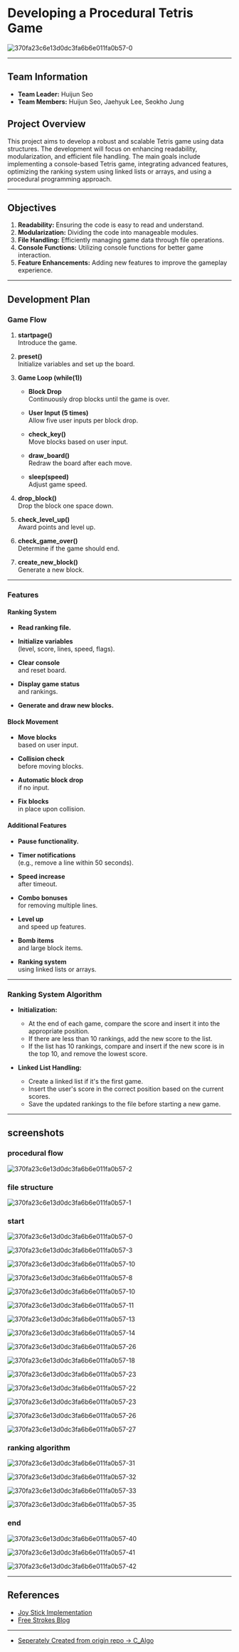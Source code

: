 # Developing a Procedural Tetris Game

![370fa23c6e13d0dc3fa6b6e011fa0b57-0](https://github.com/user-attachments/assets/e0dda513-fa54-4127-8ceb-5885c3f3895e)

---

## Team Information
- **Team Leader:** Huijun Seo
- **Team Members:** Huijun Seo, Jaehyuk Lee, Seokho Jung

## Project Overview
This project aims to develop a robust and scalable Tetris game using data structures. The development will focus on enhancing readability, modularization, and efficient file handling. The main goals include implementing a console-based Tetris game, integrating advanced features, optimizing the ranking system using linked lists or arrays, and using a procedural programming approach.

---

## Objectives
1. **Readability:** Ensuring the code is easy to read and understand.
2. **Modularization:** Dividing the code into manageable modules.
3. **File Handling:** Efficiently managing game data through file operations.
4. **Console Functions:** Utilizing console functions for better game interaction.
5. **Feature Enhancements:** Adding new features to improve the gameplay experience.

---

## Development Plan

### Game Flow
1. **startpage()**  
   Introduce the game.
   
2. **preset()**  
   Initialize variables and set up the board.
   
3. **Game Loop (while(1))**
   - **Block Drop**  
     Continuously drop blocks until the game is over.
     
   - **User Input (5 times)**  
     Allow five user inputs per block drop.
     
   - **check_key()**  
     Move blocks based on user input.
     
   - **draw_board()**  
     Redraw the board after each move.
     
   - **sleep(speed)**  
     Adjust game speed.

4. **drop_block()**  
   Drop the block one space down.
   
5. **check_level_up()**  
   Award points and level up.
   
6. **check_game_over()**  
   Determine if the game should end.
   
7. **create_new_block()**  
   Generate a new block.

---

### Features

#### Ranking System
- **Read ranking file.**
- **Initialize variables**  
  (level, score, lines, speed, flags).
  
- **Clear console**  
  and reset board.
  
- **Display game status**  
  and rankings.
  
- **Generate and draw new blocks.**

#### Block Movement
- **Move blocks**  
  based on user input.
  
- **Collision check**  
  before moving blocks.
  
- **Automatic block drop**  
  if no input.
  
- **Fix blocks**  
  in place upon collision.

#### Additional Features
- **Pause functionality.**
- **Timer notifications**  
  (e.g., remove a line within 50 seconds).
  
- **Speed increase**  
  after timeout.
  
- **Combo bonuses**  
  for removing multiple lines.
  
- **Level up**  
  and speed up features.
  
- **Bomb items**  
  and large block items.
  
- **Ranking system**  
  using linked lists or arrays.

---

### Ranking System Algorithm
- **Initialization:** 
  - At the end of each game, compare the score and insert it into the appropriate position.
  - If there are less than 10 rankings, add the new score to the list.
  - If the list has 10 rankings, compare and insert if the new score is in the top 10, and remove the lowest score.
  
- **Linked List Handling:**
  - Create a linked list if it's the first game.
  - Insert the user's score in the correct position based on the current scores.
  - Save the updated rankings to the file before starting a new game.

---

## screenshots

### procedural flow
![370fa23c6e13d0dc3fa6b6e011fa0b57-2](https://github.com/user-attachments/assets/1286d3e4-ae24-47a9-9078-d75bd58dbbbe)

### file structure
![370fa23c6e13d0dc3fa6b6e011fa0b57-1](https://github.com/user-attachments/assets/cdc35bc2-a646-4c6f-bf1e-be930e6b3e79)

### start
![370fa23c6e13d0dc3fa6b6e011fa0b57-0](https://github.com/user-attachments/assets/ece945fb-e3d9-42fc-9637-8dfc67973386)

![370fa23c6e13d0dc3fa6b6e011fa0b57-3](https://github.com/user-attachments/assets/5e1bc428-cf2d-4459-994b-f54bed258313)

![370fa23c6e13d0dc3fa6b6e011fa0b57-10](https://github.com/user-attachments/assets/14d67479-c69b-4503-8cc1-13e744d9dced)

![370fa23c6e13d0dc3fa6b6e011fa0b57-8](https://github.com/user-attachments/assets/52cdbdb2-7d8d-4c2a-82de-aebfb51b0b67)

![370fa23c6e13d0dc3fa6b6e011fa0b57-10](https://github.com/user-attachments/assets/9a0d3146-f2b4-4cd0-b2ac-cf39b881c25e)

![370fa23c6e13d0dc3fa6b6e011fa0b57-11](https://github.com/user-attachments/assets/3350e784-b047-45a8-9c56-98127239d421)

![370fa23c6e13d0dc3fa6b6e011fa0b57-13](https://github.com/user-attachments/assets/0f26b29a-7efb-43af-bd1f-9e711a88f0c8)

![370fa23c6e13d0dc3fa6b6e011fa0b57-14](https://github.com/user-attachments/assets/011caf97-29ba-4cfc-814f-8f42048b0fb2)

![370fa23c6e13d0dc3fa6b6e011fa0b57-26](https://github.com/user-attachments/assets/3afdfee0-ba00-4afc-927e-015571ee8d02)

![370fa23c6e13d0dc3fa6b6e011fa0b57-18](https://github.com/user-attachments/assets/d0b5ce45-b8bf-4fbb-ba6b-b1accbfc3397)

![370fa23c6e13d0dc3fa6b6e011fa0b57-23](https://github.com/user-attachments/assets/1c646488-de36-46d8-ae32-d737177c73e8)

![370fa23c6e13d0dc3fa6b6e011fa0b57-22](https://github.com/user-attachments/assets/e044eb37-e1d6-4577-8361-73ef28c19e48)

![370fa23c6e13d0dc3fa6b6e011fa0b57-23](https://github.com/user-attachments/assets/4ec956dd-0f8e-491c-9c7f-8381727cff4c)

![370fa23c6e13d0dc3fa6b6e011fa0b57-26](https://github.com/user-attachments/assets/64857953-c5fa-4a9b-aff4-c2e28f16cae7)

![370fa23c6e13d0dc3fa6b6e011fa0b57-27](https://github.com/user-attachments/assets/4177c5d8-8cb4-4e37-8f92-7dcbf9f80de2)

### ranking algorithm
  
![370fa23c6e13d0dc3fa6b6e011fa0b57-31](https://github.com/user-attachments/assets/9a407297-344f-4a8d-99ac-7be01ad87c35)

![370fa23c6e13d0dc3fa6b6e011fa0b57-32](https://github.com/user-attachments/assets/f4f5bc25-85d4-4d21-a3f4-98583c1837e4)
  
![370fa23c6e13d0dc3fa6b6e011fa0b57-33](https://github.com/user-attachments/assets/0ce54b92-4c57-4bb0-9f9a-30c50e86d521)

![370fa23c6e13d0dc3fa6b6e011fa0b57-35](https://github.com/user-attachments/assets/773d0b2c-9d43-43dc-b5e4-9542c14d1f7b)

### end
![370fa23c6e13d0dc3fa6b6e011fa0b57-40](https://github.com/user-attachments/assets/46186560-2990-4a2d-9079-7d0771b1777b)

![370fa23c6e13d0dc3fa6b6e011fa0b57-41](https://github.com/user-attachments/assets/a1734c3b-a25e-4f90-a899-53442d0614de)

![370fa23c6e13d0dc3fa6b6e011fa0b57-42](https://github.com/user-attachments/assets/03bb41f4-3498-4ec4-bc8b-f115555bc06e)


---

## References
- [Joy Stick Implementation](https://velog.io/@jeeseob5761/프로그래머스-조이스틱)
- [Free Strokes Blog](https://freestrokes.tistory.com/84)

---

- [Seperately Created from origin repo -> C_Algo](https://github.com/HeeJohn/C_Algo/tree/main/project/tetris)
